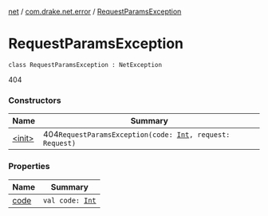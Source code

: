 [net](../../index.md) / [com.drake.net.error](../index.md) / [RequestParamsException](./index.md)

# RequestParamsException

`class RequestParamsException : NetException`

404

### Constructors

| Name | Summary |
|---|---|
| [&lt;init&gt;](-init-.md) | 404`RequestParamsException(code: `[`Int`](https://kotlinlang.org/api/latest/jvm/stdlib/kotlin/-int/index.html)`, request: Request)` |

### Properties

| Name | Summary |
|---|---|
| [code](code.md) | `val code: `[`Int`](https://kotlinlang.org/api/latest/jvm/stdlib/kotlin/-int/index.html) |
